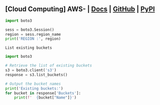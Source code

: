 ## [Cloud Computing] AWS- | [Docs]() | [GitHub]() | [PyPI]()

```python
import boto3

sess = boto3.Session()
region = sess.region_name
print('REGION :', region)
```

`List existing buckets`
```python
import boto3

# Retrieve the list of existing buckets
s3 = boto3.client('s3')
response = s3.list_buckets()

# Output the bucket names
print('Existing buckets:')
for bucket in response['Buckets']:
    print(f'  {bucket["Name"]}')
```
